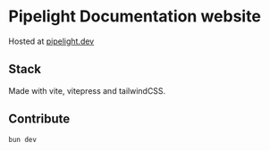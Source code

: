 # Pipelight Documentation website

Hosted at [pipelight.dev](https://pipelight.dev)

## Stack

Made with vite, vitepress and tailwindCSS.

## Contribute

```
bun dev
```
